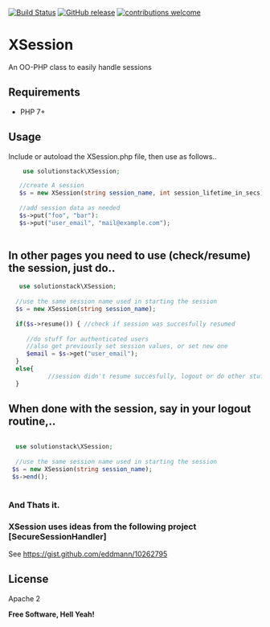 [![Build Status](https://travis-ci.org/solutionstack/XSession.svg?branch=master)](https://travis-ci.org/solutionstack/XSession)
[![GitHub release](https://img.shields.io/github/release/solutionstack/XSession.svg)]()
[![contributions welcome](https://img.shields.io/badge/contributions-welcome-brightgreen.svg?style=flat)](https://github.com/solutionstack/XSession/issues)


# XSession
An OO-PHP class to easily handle sessions 

## Requirements
 - PHP 7+

## Usage
 Include or autoload the XSession.php file, then use as follows..
 
 ```php
     use solutionstack\XSession;

    //create A session
    $s = new XSession(string session_name, int session_lifetime_in_secs);
    
    //add session data as needed
    $s->put("foo", "bar"):
    $s->put("user_email", "mail@example.com");
    
 ```
 ## In other pages you need to use (check/resume) the session, just do..
 
 ```php
    use solutionstack\XSession;
    
   //use the same session name used in starting the session
   $s = new XSession(string session_name);
   
   if($s->resume()) { //check if session was succesfully resumed
  
      //do stuff for authenticated users
      //also get previously set session values, or set new one
      $email = $s->get("user_email");
   }
   else{
            //session didn't resume succesfully, logout or do other stuff 
   }
 ```
 ## When done with the session, say in your logout routine,..
 
  ```php
  
    use solutionstack\XSession;
    
    //use the same session name used in starting the session
   $s = new XSession(string session_name);
   $s->end();
   
 
 ```
 ### And Thats it.
 
 ### XSession uses ideas from the following project [SecureSessionHandler] 
 See  https://gist.github.com/eddmann/10262795    
 
 License
 ----

 Apache 2


 **Free Software, Hell Yeah!**
 
